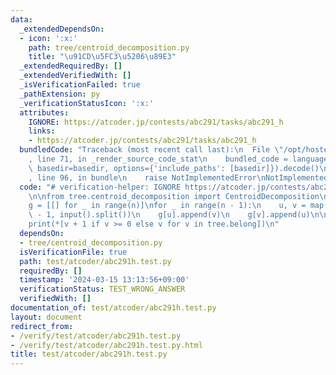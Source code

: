 ```yaml
---
data:
  _extendedDependsOn:
  - icon: ':x:'
    path: tree/centroid_decomposition.py
    title: "\u91CD\u5FC3\u5206\u89E3"
  _extendedRequiredBy: []
  _extendedVerifiedWith: []
  _isVerificationFailed: true
  _pathExtension: py
  _verificationStatusIcon: ':x:'
  attributes:
    IGNORE: https://atcoder.jp/contests/abc291/tasks/abc291_h
    links:
    - https://atcoder.jp/contests/abc291/tasks/abc291_h
  bundledCode: "Traceback (most recent call last):\n  File \"/opt/hostedtoolcache/PyPy/3.10.13/x64/lib/pypy3.10/site-packages/onlinejudge_verify/documentation/build.py\"\
    , line 71, in _render_source_code_stat\n    bundled_code = language.bundle(stat.path,\
    \ basedir=basedir, options={'include_paths': [basedir]}).decode()\n  File \"/opt/hostedtoolcache/PyPy/3.10.13/x64/lib/pypy3.10/site-packages/onlinejudge_verify/languages/python.py\"\
    , line 96, in bundle\n    raise NotImplementedError\nNotImplementedError\n"
  code: "# verification-helper: IGNORE https://atcoder.jp/contests/abc291/tasks/abc291_h\n\
    \n\nfrom tree.centroid_decomposition import CentroidDecomposition\n\nn = int(input())\n\
    g = [[] for _ in range(n)]\nfor _ in range(n - 1):\n    u, v = map(lambda x: int(x)\
    \ - 1, input().split())\n    g[u].append(v)\n    g[v].append(u)\n\ntree = CentroidDecomposition(g)\n\
    print(*[v + 1 if v >= 0 else v for v in tree.belong])\n"
  dependsOn:
  - tree/centroid_decomposition.py
  isVerificationFile: true
  path: test/atcoder/abc291h.test.py
  requiredBy: []
  timestamp: '2024-03-15 13:13:56+09:00'
  verificationStatus: TEST_WRONG_ANSWER
  verifiedWith: []
documentation_of: test/atcoder/abc291h.test.py
layout: document
redirect_from:
- /verify/test/atcoder/abc291h.test.py
- /verify/test/atcoder/abc291h.test.py.html
title: test/atcoder/abc291h.test.py
---
```

